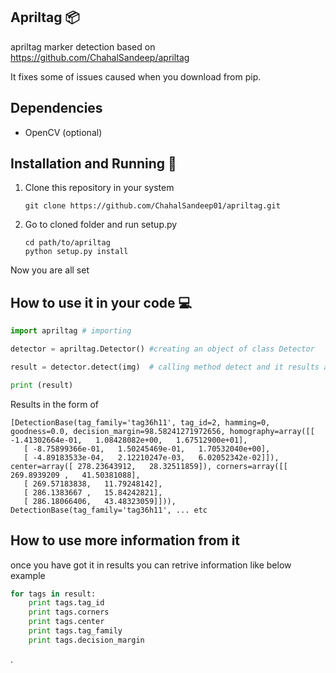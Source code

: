 
Apriltag :package: 
--------

apriltag marker detection based on <https://github.com/ChahalSandeep/apriltag>

It fixes some of issues caused when you download from pip.


Dependencies
------------

  - OpenCV (optional)
  
Installation and Running  :nut_and_bolt:
------------------------
   1. Clone this repository in your system 
        ```commandline
        git clone https://github.com/ChahalSandeep01/apriltag.git
        ```
   2. Go to cloned folder and run setup.py
        ```commandline
        cd path/to/apriltag
        python setup.py install
        ```
   
   Now you are all set
   
How to use it in your code  :computer:
--------------------------
   ```python
import apriltag # importing

detector = apriltag.Detector() #creating an object of class Detector

result = detector.detect(img)  # calling method detect and it results april tag details

print (result) 
   ```

Results in the form of 

    [DetectionBase(tag_family='tag36h11', tag_id=2, hamming=0, goodness=0.0, decision_margin=98.58241271972656, homography=array([[ -1.41302664e-01,   1.08428082e+00,   1.67512900e+01],
       [ -8.75899366e-01,   1.50245469e-01,   1.70532040e+00],
       [ -4.89183533e-04,   2.12210247e-03,   6.02052342e-02]]), center=array([ 278.23643912,   28.32511859]), corners=array([[ 269.8939209 ,   41.50381088],
       [ 269.57183838,   11.79248142],
       [ 286.1383667 ,   15.84242821],
       [ 286.18066406,   43.48323059]])),
    DetectionBase(tag_family='tag36h11', ... etc

How to use more information from it
-----------------------------------
once you have got it in results you can retrive information like below example
```python
for tags in result:
    print tags.tag_id
    print tags.corners
    print tags.center
    print tags.tag_family
    print tags.decision_margin

```


.